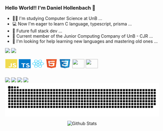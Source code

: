 ### Hello World!! I'm Daniel Hollenbach 👋  

- 👨‍🎓 I'm studying Computer Science at UnB ...
- 💻 Now I'm eager to learn C language, typescript, prisma ...
- 📌 Future full stack dev ...
- 🐋 Current member of the Junior Computing Company of UnB - CJR ...
- 🤔 I'm looking for help learning new languages ​​and mastering old ones ...
<div>
  <img height="140em" src="https://github-readme-stats.vercel.app/api?username=danhollenbach&show_icons=true&theme=dark&include_all_commits=true&count_private=true"/>
  <img height="140em" src="https://github-readme-stats.vercel.app/api/top-langs/?username=danhollenbach&layout=compact&langs_count=16&theme=dark"/>
</div>
<div style="display: inline_block"><br>
  <img align="center" alt="Rafa-Js" height="30" width="40" src="https://raw.githubusercontent.com/devicons/devicon/master/icons/javascript/javascript-plain.svg">
  <img align="center" alt="Rafa-Ts" height="30" width="40" src="https://raw.githubusercontent.com/devicons/devicon/master/icons/typescript/typescript-plain.svg">
  <img align="center" alt="Rafa-React" height="30" width="40" src="https://raw.githubusercontent.com/devicons/devicon/master/icons/react/react-original.svg">
  <img align="center" alt="Rafa-HTML" height="30" width="40" src="https://raw.githubusercontent.com/devicons/devicon/master/icons/html5/html5-original.svg">
  <img align="center" alt="Rafa-CSS" height="30" width="40" src="https://raw.githubusercontent.com/devicons/devicon/master/icons/css3/css3-original.svg">
  <!--<img align="center" alt="Rafa-Python" height="30" width="40" src="https://raw.githubusercontent.com/devicons/devicon/master/icons/python/python-original.svg"> -->
  <img align="center" height="30" width="40" src="https://cdn.jsdelivr.net/gh/devicons/devicon@latest/icons/c/c-original.svg" />
 <!-- <img align="center" alt="Rafa-Csharp" height="30" width="40" src="https://raw.githubusercontent.com/devicons/devicon/master/icons/csharp/csharp-original.svg"> -->
  <img align="center" height="30" width="40" src="https://encrypted-tbn0.gstatic.com/images?q=tbn:ANd9GcQR8wtb7u0MBOt-HeUY5Jjm7eNYLUYIBPWD1g&s"/>
</div>
  
  ##

<div> 
  <!-- <a href="https://www.youtube.com/channel/UC_-uuuZbY0AAt9CViNzvc-Q" target="_blank"><img src="https://img.shields.io/badge/YouTube-FF0000?style=for-the-badge&logo=youtube&logoColor=white" target="_blank"></a> -->
  <a href="https://instagram.com/rafaballerini" target="_blank"><img src="https://img.shields.io/badge/-Instagram-%23E4405F?style=for-the-badge&logo=instagram&logoColor=white" target="_blank"></a>
  <!-- <a href="https://www.twitch.tv/rafaballerinii" target="_blank"><img src="https://img.shields.io/badge/Twitch-9146FF?style=for-the-badge&logo=twitch&logoColor=white" target="_blank"></a> -->
 <a href = "mailto:elvismirandajr@gmail.com"><img loading="lazy" src="https://img.shields.io/badge/Gmail-D14836?style=for-the-badge&logo=gmail&logoColor=white" target="_blank"></a>
 <a href="https://discord.gg/tFGbm92C" target="_blank"><img src="https://img.shields.io/badge/Discord-7289DA?style=for-the-badge&logo=discord&logoColor=white" target="_blank"></a> 
 <a href="https://www.linkedin.com/in/daniel-hollenbach-0b37862b0/" target="_blank"><img src="https://img.shields.io/badge/-LinkedIn-%230077B5?style=for-the-badge&logo=linkedin&logoColor=white" target="_blank"></a> 

<!--<img alt="snake eating my contributions" src="https://raw.githubusercontent.com/danhollenbach/danhollenbach/output/github-contribution-grid-snake.svg" /> -->

<picture align="center">
  <source media="(prefers-color-scheme: dark)" srcset="https://raw.githubusercontent.com/danhollenbach/danhollenbach/output/github-contribution-grid-snake-dark.svg">
  <source media="(prefers-color-scheme: light)" srcset="https://raw.githubusercontent.com/danhollenbach/danhollenbach/output/github-contribution-grid-snake-dark.svg">
  <img align="center" alt="github contribution grid snake animation" src="https://raw.githubusercontent.com/danhollenbach/danhollenbach/output/github-contribution-grid-snake.svg">
</picture>
 
 <!-- ![Snake animation](https://github.com/rafaballerini/danhollenbach/blob/output/github-contribution-grid-snake.svg) -->

 <p align="center">
        <img src="https://raw.githubusercontent.com/mayhemantt/mayhemantt/Update/svg/Bottom.svg" alt="Github Stats" />
</p>

 
</div>
